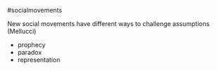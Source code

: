 #socialmovements

New social movements have different ways to challenge assumptions (Mellucci)
- prophecy
- paradox
- representation 